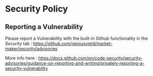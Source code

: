 # Security Policy

## Reporting a Vulnerability

Please report a Vulnerability with the built-in Github functionality in the *Security* tab : https://github.com/geniusyield/market-maker/security/advisories

More info here : https://docs.github.com/en/code-security/security-advisories/guidance-on-reporting-and-writing/privately-reporting-a-security-vulnerability
